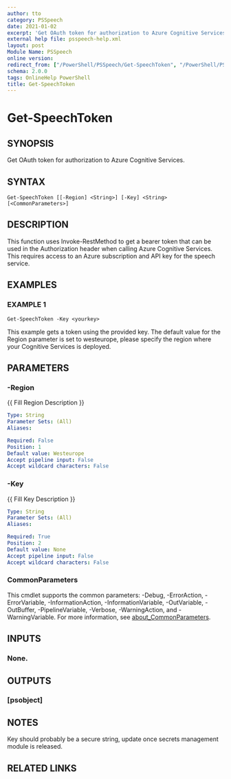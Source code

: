 ```yaml
---
author: tto
category: PSSpeech
date: 2021-01-02
excerpt: 'Get OAuth token for authorization to Azure Cognitive Services.'
external help file: psspeech-help.xml
layout: post
Module Name: PSSpeech
online version:
redirect_from: ["/PowerShell/PSSpeech/Get-SpeechToken", "/PowerShell/PSSpeech/get-speechtoken", "/PowerShell/get-speechtoken"]
schema: 2.0.0
tags: OnlineHelp PowerShell
title: Get-SpeechToken
---
```


# Get-SpeechToken

## SYNOPSIS
Get OAuth token for authorization to Azure Cognitive Services.

## SYNTAX

```
Get-SpeechToken [[-Region] <String>] [-Key] <String> [<CommonParameters>]
```

## DESCRIPTION
This function uses Invoke-RestMethod to get a bearer token that can be used in the Authorization header when calling 
Azure Cognitive Services.
This requires access to an Azure subscription and API key for the speech service.

## EXAMPLES

### EXAMPLE 1
```
Get-SpeechToken -Key <yourkey>
```

This example gets a token using the provided key.
The default value for the Region parameter is set to westeurope, please specify the region where your Cognitive Services is deployed.

## PARAMETERS

### -Region
{{ Fill Region Description }}

```yaml
Type: String
Parameter Sets: (All)
Aliases:

Required: False
Position: 1
Default value: Westeurope
Accept pipeline input: False
Accept wildcard characters: False
```

### -Key
{{ Fill Key Description }}

```yaml
Type: String
Parameter Sets: (All)
Aliases:

Required: True
Position: 2
Default value: None
Accept pipeline input: False
Accept wildcard characters: False
```

### CommonParameters
This cmdlet supports the common parameters: -Debug, -ErrorAction, -ErrorVariable, -InformationAction, -InformationVariable, -OutVariable, -OutBuffer, -PipelineVariable, -Verbose, -WarningAction, and -WarningVariable. For more information, see [about_CommonParameters](http://go.microsoft.com/fwlink/?LinkID=113216).

## INPUTS

### None.
## OUTPUTS

### [psobject]
## NOTES
Key should probably be a secure string, update once secrets management module is released.

## RELATED LINKS
